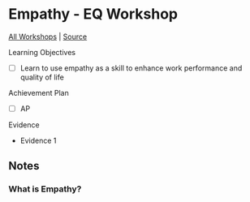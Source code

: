 # Empathy - EQ Workshop

[All Workshops](README.md) | [Source]( )

Learning Objectives

- [ ] Learn to use empathy as a skill to enhance work performance and quality of life

Achievement Plan

- [ ] AP

Evidence

- Evidence 1

## Notes

### What is Empathy?


